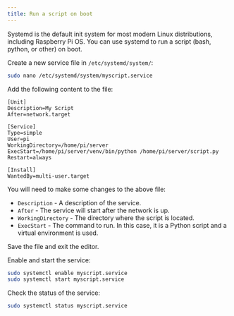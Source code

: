 ```yaml
---
title: Run a script on boot
---
```


Systemd is the default init system for most modern Linux distributions, including Raspberry Pi OS. You can use systemd to run a script (bash, python, or other) on boot.

Create a new service file in `/etc/systemd/system/`:

```bash
sudo nano /etc/systemd/system/myscript.service
```

Add the following content to the file:

```
[Unit]
Description=My Script
After=network.target

[Service]
Type=simple
User=pi
WorkingDirectory=/home/pi/server
ExecStart=/home/pi/server/venv/bin/python /home/pi/server/script.py
Restart=always

[Install]
WantedBy=multi-user.target
```

You will need to make some changes to the above file:

- `Description` - A description of the service.
- `After` - The service will start after the network is up.
- `WorkingDirectory` - The directory where the script is located.
- `ExecStart` - The command to run. In this case, it is a Python script and a virtual environment is used.

Save the file and exit the editor.

Enable and start the service:

```bash
sudo systemctl enable myscript.service
sudo systemctl start myscript.service
```

Check the status of the service:

```bash
sudo systemctl status myscript.service
```
